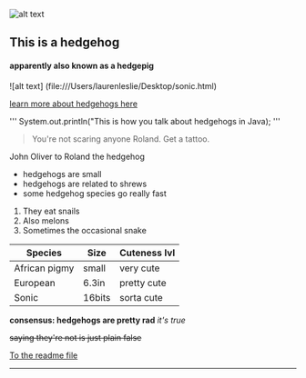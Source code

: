 ![alt text](https://i.amz.mshcdn.com/J6h6uxmf772n3P4QzvpPvzsRBE8=/1200x630/2017%2F08%2F20%2F89%2F47f7c680c3754950b97a948191762d06.02cc3.png)
## This is a hedgehog
#### apparently also known as a hedgepig
![alt text] (file:///Users/laurenleslie/Desktop/sonic.html)

[learn more about hedgehogs here](https://en.wikipedia.org/wiki/Hedgehog)

'''
System.out.println("This is how you talk about hedgehogs in Java);
'''

> You're not scaring anyone Roland. Get a tattoo.

John Oliver to Roland the hedgehog

* hedgehogs are small
* hedgehogs are related to shrews
* some hedgehog species go really fast

1. They eat snails
2. Also melons
3. Sometimes the occasional snake

Species | Size | Cuteness lvl
--- | --- | ---
African pigmy| small | very cute
European| 6.3in | pretty cute
Sonic| 16bits | sorta cute

**consensus: hedgehogs are pretty rad**
*it's true*

~~saying they're not is just plain false~~

[To the readme file ](https://github.com/laurencleslie/challenge/blob/master/README.md)

---------

